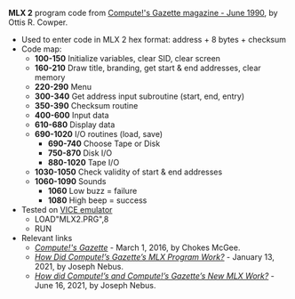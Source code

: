 **MLX 2** program code from [Compute!'s Gazette magazine - June 1990](https://archive.org/details/1990-06-computegazette/page/n58/), by Ottis R. Cowper.
* Used to enter code in MLX 2 hex format: address + 8 bytes + checksum
* Code map:
  * **100-150** Initialize variables, clear SID, clear screen
  * **160-210** Draw title, branding, get start & end addresses, clear memory
  * **220-290** Menu
  * **300-340** Get address input subroutine (start, end, entry)
  * **350-390** Checksum routine
  * **400-600** Input data
  * **610-680** Display data
  * **690-1020** I/O routines (load, save)
    * **690-740** Choose Tape or Disk
    * **750-870** Disk I/O
    * **880-1020** Tape I/O
  * **1030-1050** Check validity of start & end addresses
  * **1060-1090** Sounds
    * **1060** Low buzz = failure
    * **1080** High beep = success
* Tested on [VICE emulator](https://vice-emu.sourceforge.io/)
  * LOAD"MLX2.PRG",8
  * RUN
* Relevant links
  * [*Compute!'s Gazette*](https://lparchive.org/Computes-Gazette/) - March 1, 2016, by Chokes McGee.
  * [*How Did Compute!’s Gazette’s MLX Program Work?*](https://nebusresearch.wordpress.com/2021/01/13/how-did-computes-gazettes-mlx-program-work/) - January 13, 2021, by Joseph Nebus.
  * [*How did Compute!’s and Compute!’s Gazette’s New MLX Work?*](https://nebusresearch.wordpress.com/2021/06/16/how-did-computes-and-computes-gazettes-new-mlx-work/) - June 16, 2021, by Joseph Nebus.

